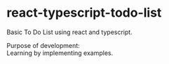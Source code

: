 # react-typescript-todo-list
Basic To Do List using react and typescript.

Purpose of development:<br />
Learning by implementing examples.